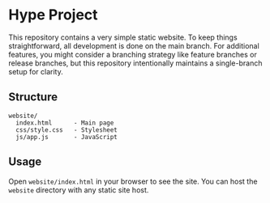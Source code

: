 # Hype Project

This repository contains a very simple static website. To keep things straightforward, all development is done on the main branch. For additional features, you might consider a branching strategy like feature branches or release branches, but this repository intentionally maintains a single-branch setup for clarity.

## Structure

```
website/
  index.html      - Main page
  css/style.css   - Stylesheet
  js/app.js       - JavaScript
```

## Usage

Open `website/index.html` in your browser to see the site. You can host the `website` directory with any static site host.
